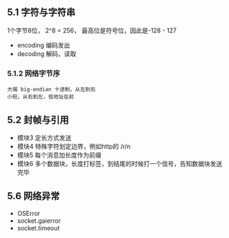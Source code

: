 ## 5.1 字符与字符串
1个字节8位， 2^8 = 256， 最高位是符号位，因此是-128 - 127

- encoding 编码发出
- decoding 解码，读取

### 5.1.2 网络字节序
    大端 big-endian 十进制，从左到右
    小短，从右到左，低地址在前
    
## 5.2 封帧与引用
- 模块3 定长方式发送
- 模块4 特殊字符划定边界，例如http的 /r/n
- 模块5 每个消息加长度作为前缀
- 模块6 多个数据块，长度打标签，到结尾的时候打一个信号，告知数据块发送完毕


## 5.6 网络异常
- OSError
- socket.gaierror
- socket.timeout
